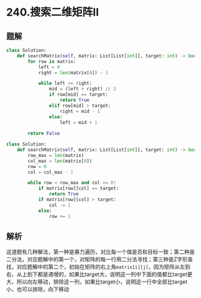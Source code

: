 # 240.搜索二维矩阵II

## 题解

```python
class Solution:
    def searchMatrix(self, matrix: List[List[int]], target: int) -> bool:
        for row in matrix:
            left = 0
            right = len(matrix[0]) - 1

            while left <= right:
                mid = (left + right) // 2
                if row[mid] == target:
                    return True
                elif row[mid] > target:
                    right = mid - 1
                else:
                    left = mid + 1
            
        return False
```

```python
class Solution:
    def searchMatrix(self, matrix: List[List[int]], target: int) -> bool:
        row_max = len(matrix)
        col_max = len(matrix[0])
        row = 0
        col = col_max - 1

        while row < row_max and col >= 0:
            if matrix[row][col] == target:
                return True
            if matrix[row][col] > target:
                col -= 1
            else:
                row += 1
```

## 解析

这道题有几种解法，第一种是暴力遍历，对比每一个值是否和目标一致；第二种是二分法，对应题解中的第一个，对矩阵的每一行用二分法寻找；第三种是Z字形查找，对应题解中的第二个，初始在矩阵的右上角`matrix[i][j]`，因为矩阵从左到右，从上到下都是递增的，如果比target大，说明这一列中下面的值都比target更大，所以向左移动，排除这一列，如果比target小，说明这一行中全部比target小，也可以排除，向下移动
